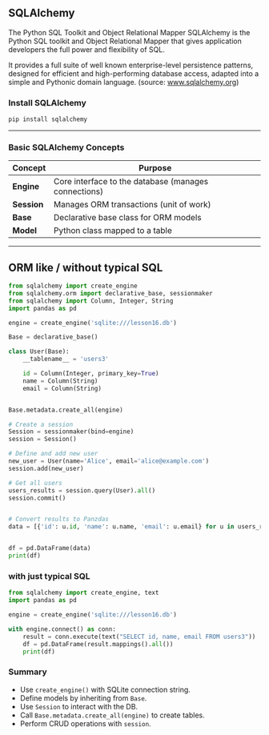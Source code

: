 ## SQLAlchemy

The Python SQL Toolkit and Object Relational Mapper
SQLAlchemy is the Python SQL toolkit and Object Relational Mapper that gives application developers the full power and flexibility of SQL.

It provides a full suite of well known enterprise-level persistence patterns, designed for efficient and high-performing database access, adapted into a simple and Pythonic domain language. (source: www.sqlalchemy.org)

### **Install SQLAlchemy**

```bash
pip install sqlalchemy
```

---

### **Basic SQLAlchemy Concepts**

| Concept     | Purpose                                              |
| ----------- | ---------------------------------------------------- |
| **Engine**  | Core interface to the database (manages connections) |
| **Session** | Manages ORM transactions (unit of work)              |
| **Base**    | Declarative base class for ORM models                |
| **Model**   | Python class mapped to a table                       |

---

## ORM like  / without typical SQL
```python
from sqlalchemy import create_engine
from sqlalchemy.orm import declarative_base, sessionmaker
from sqlalchemy import Column, Integer, String
import pandas as pd

engine = create_engine('sqlite:///lesson16.db')

Base = declarative_base()

class User(Base):
    __tablename__ = 'users3'

    id = Column(Integer, primary_key=True)
    name = Column(String)
    email = Column(String)


Base.metadata.create_all(engine)

# Create a session
Session = sessionmaker(bind=engine)
session = Session()

# Define and add new user
new_user = User(name='Alice', email='alice@example.com')
session.add(new_user)

# Get all users
users_results = session.query(User).all()
session.commit()


# Convert results to Panzdas
data = [{'id': u.id, 'name': u.name, 'email': u.email} for u in users_results]


df = pd.DataFrame(data)
print(df)
```



### with just typical SQL

```python
from sqlalchemy import create_engine, text
import pandas as pd

engine = create_engine('sqlite:///lesson16.db')

with engine.connect() as conn:
    result = conn.execute(text("SELECT id, name, email FROM users3"))
    df = pd.DataFrame(result.mappings().all())   
    print(df)
```


###  **Summary**

* Use `create_engine()` with SQLite connection string.
* Define models by inheriting from `Base`.
* Use `Session` to interact with the DB.
* Call `Base.metadata.create_all(engine)` to create tables.
* Perform CRUD operations with `session`.

